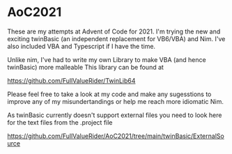 # AoC2021

These are my attempts at Advent of Code for 2021.  I'm trying the new and exciting twinBasic (an independent replacement for VB6/VBA) and Nim.  I've also included VBA and Typescript if I have the time.

Unlike nim, I've had to write my own Library to make VBA (and hence twinBasic) more malleable This library can be found at

https://github.com/FullValueRider/TwinLib64

Please feel free to take a look at my code and make any sugesstions to improve any of my misundertandings or help me  reach more idiomatic Nim.

As twinBasic currently doesn't support external files you need to look here for the text files from the .project file

https://github.com/FullValueRider/AoC2021/tree/main/twinBasic/ExternalSource
